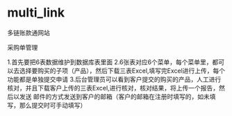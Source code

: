 # multi_link
多链账款通网站


采购单管理

1.首先要把6表数据维护到数据库表里面
2.6张表对应6个菜单，每个菜单里，都可以去选择要购买的子项（产品），然后下载三表Excel,填写完Excel进行上传，每个功能都是单独提交申请
3.后台管理员可以看到客户提交的购买的产品，人工进行核对，并且下载客户上传的三表Excel,进行核对，核对结果，将上传一个报告，然后以发送
  邮件的方式发送到客户的邮箱（客户的邮箱在注册时填写的，如未填写，那么提交时可手动填写）


